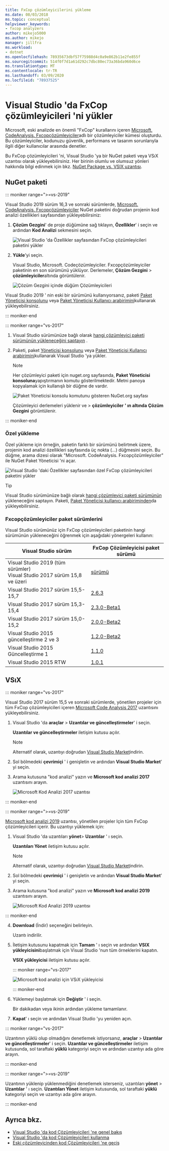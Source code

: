 ```yaml
---
title: FxCop çözümleyicilerini yükleme
ms.date: 08/03/2018
ms.topic: conceptual
helpviewer_keywords:
- fxcop analyzers
author: mikejo5000
ms.author: mikejo
manager: jillfra
ms.workload:
- dotnet
ms.openlocfilehash: 78935673dbf57f75988d4c0a9e862b11e2fe855f
ms.sourcegitcommit: 514f0f7d1a61d292c7dbc80ec73a36bda960d6ce
ms.translationtype: MT
ms.contentlocale: tr-TR
ms.lasthandoff: 03/09/2020
ms.locfileid: "78937525"
---
```

# <a name="install-fxcop-analyzers-in-visual-studio"></a>Visual Studio 'da FxCop çözümleyicileri 'ni yükler

Microsoft, eski analizde en önemli "FxCop" kurallarını içeren [Microsoft. CodeAnalysis. Fxcopçözümleyiciler](https://www.nuget.org/packages/Microsoft.CodeAnalysis.FxCopAnalyzers)adlı bir çözümleyiciler kümesi oluşturdu. Bu çözümleyiciler, kodunuzu güvenlik, performans ve tasarım sorunlarıyla ilgili diğer kullanıcılar arasında denetler.

Bu FxCop çözümleyicileri 'ni, Visual Studio 'ya bir NuGet paketi veya VSıX uzantısı olarak yükleyebilirsiniz. Her birinin olumlu ve olumsuz yönleri hakkında bilgi edinmek için bkz. [NuGet Package vs. VSIX uzantısı](roslyn-analyzers-overview.md#nuget-package-versus-vsix-extension).

## <a name="nuget-package"></a>NuGet paketi

::: moniker range=">=vs-2019"

Visual Studio 2019 sürüm 16,3 ve sonraki sürümlerde, [Microsoft. CodeAnalysis. Fxcopçözümleyiciler](https://www.nuget.org/packages/Microsoft.CodeAnalysis.FxCopAnalyzers) NuGet paketini doğrudan projenin kod analizi özellikleri sayfasından yükleyebilirsiniz:

1. **Çözüm Gezgini**' de proje düğümüne sağ tıklayın, **Özellikler**' i seçin ve ardından **Kod Analizi** sekmesini seçin.

   ![Visual Studio 'da Özellikler sayfasından FxCop çözümleyicileri paketini yükler](media/install-fxcop-properties-page.png)

2. **Yükle**’yi seçin.

   Visual Studio, Microsoft. Codeçözümleyiciler. Fxcopçözümleyiciler paketinin en son sürümünü yüklüyor. Derlemeler, **Çözüm Gezgini** > **çözümleyiciler**altında görüntülenir.

   ![Çözüm Gezgini içinde düğüm Çözümleyicileri](media/solution-explorer-analyzers-node.png)

Visual Studio 2019 ' nin eski bir sürümünü kullanıyorsanız, paketi [Paket Yöneticisi konsolunu](/nuget/quickstart/install-and-use-a-package-in-visual-studio#package-manager-console) veya [Paket Yöneticisi Kullanıcı arabirimini](/nuget/quickstart/install-and-use-a-package-in-visual-studio#package-manager-console)kullanarak yükleyebilirsiniz.

::: moniker-end

::: moniker range="vs-2017"

1. Visual Studio sürümünüze bağlı olarak [hangi çözümleyici paketi sürümünün yükleneceğini saptayın](#fxcopanalyzers-package-versions) .

2. Paketi, paket [Yöneticisi konsolunu](/nuget/quickstart/install-and-use-a-package-in-visual-studio#package-manager-console) veya [Paket Yöneticisi Kullanıcı arabirimini](/nuget/quickstart/install-and-use-a-package-in-visual-studio#package-manager-console)kullanarak Visual Studio 'ya yükler.

   > [!NOTE]
   > Her çözümleyici paketi için nuget.org sayfasında, **Paket Yöneticisi konsoluna**yapıştırmanın komutu gösterilmektedir. Metni panoya kopyalamak için kullanışlı bir düğme de vardır.
   >
   > ![Paket Yöneticisi konsolu komutunu gösteren NuGet.org sayfası](media/nuget-package-manager-command.png)

   Çözümleyici derlemeleri yüklenir ve > **çözümleyiciler** **' ın altında** **Çözüm Gezgini** görüntülenir.

::: moniker-end

### <a name="custom-installation"></a>Özel yükleme

Özel yükleme için örneğin, paketin farklı bir sürümünü belirtmek üzere, projenin kod analizi özellikleri sayfasında üç nokta (...) düğmesini seçin. Bu düğme, arama dizesi olarak "Microsoft. CodeAnalysis. Fxcopçözümleyiciler" ile NuGet Paket Yöneticisi 'ni açar.

![Visual Studio 'daki Özellikler sayfasından özel FxCop çözümleyicileri paketini yükler](media/install-fxcop-properties-page-ellipsis.png)

> [!TIP]
> Visual Studio sürümünüze bağlı olarak [hangi çözümleyici paketi sürümünün](#fxcopanalyzers-package-versions) yükleneceğini saptayın. Paketi, [Paket Yöneticisi kullanıcı arabiriminden](/nuget/quickstart/install-and-use-a-package-in-visual-studio#package-manager-console)da yükleyebilirsiniz.

### <a name="fxcopanalyzers-package-versions"></a>Fxcopçözümleyiciler paket sürümlerini

Visual Studio sürümünüz için FxCop çözümleyicileri paketinin hangi sürümünün yükleneceğini öğrenmek için aşağıdaki yönergeleri kullanın:

| Visual Studio sürüm | FxCop Çözümleyicisi paket sürümü |
| - | - |
| Visual Studio 2019 (tüm sürümler)<br />Visual Studio 2017 sürüm 15,8 ve üzeri | [sürümü](https://www.nuget.org/packages/Microsoft.CodeAnalysis.FxCopAnalyzers/) |
| Visual Studio 2017 sürüm 15,5-15,7 | [2.6.3](https://www.nuget.org/packages/Microsoft.CodeAnalysis.FxCopAnalyzers/2.6.3) |
| Visual Studio 2017 sürüm 15,3-15,4 | [2.3.0-Beta1](https://www.nuget.org/packages/Microsoft.CodeAnalysis.FxCopAnalyzers/2.3.0-beta1) |
| Visual Studio 2017 sürüm 15,0-15,2 | [2.0.0-Beta2](https://www.nuget.org/packages/Microsoft.CodeAnalysis.FxCopAnalyzers/2.0.0-beta2) |
| Visual Studio 2015 güncelleştirme 2 ve 3 | [1.2.0-Beta2](https://www.nuget.org/packages/Microsoft.CodeAnalysis.FxCopAnalyzers/1.2.0-beta2) |
| Visual Studio 2015 Güncelleştirme 1 | [1.1.0](https://www.nuget.org/packages/Microsoft.CodeAnalysis.FxCopAnalyzers/1.1.0) |
| Visual Studio 2015 RTW | [1.0.1](https://www.nuget.org/packages/Microsoft.CodeAnalysis.FxCopAnalyzers/1.0.1) |

## <a name="vsix"></a>VSıX

::: moniker range="vs-2017"

Visual Studio 2017 sürüm 15,5 ve sonraki sürümlerde, yönetilen projeler için tüm FxCop çözümleyicileri içeren [Microsoft Code Analysis 2017](https://marketplace.visualstudio.com/items?itemName=VisualStudioPlatformTeam.MicrosoftCodeAnalysis2017) uzantısını yükleyebilirsiniz.

1. Visual Studio 'da **araçlar** > **Uzantılar ve güncelleştirmeler**' i seçin.

   **Uzantılar ve güncelleştirmeler** iletişim kutusu açılır.

   > [!NOTE]
   > Alternatif olarak, uzantıyı doğrudan [Visual Studio Market](https://marketplace.visualstudio.com/items?itemName=VisualStudioPlatformTeam.MicrosoftCodeAnalysis2017)indirin.

2. Sol bölmedeki **çevrimiçi** ' i genişletin ve ardından **Visual Studio Market**' yi seçin.

3. Arama kutusuna "kod analizi" yazın ve **Microsoft kod analizi 2017** uzantısını arayın.

   ![Microsoft Kod Analizi 2017 uzantısı](media/extensions-and-updates-code-analysis.png)

::: moniker-end

::: moniker range=">=vs-2019"

[Microsoft kod analizi 2019](https://marketplace.visualstudio.com/items?itemName=VisualStudioPlatformTeam.MicrosoftCodeAnalysis2019) uzantısı, yönetilen projeler Için tüm FxCop çözümleyicileri içerir. Bu uzantıyı yüklemek için:

1. Visual Studio 'da uzantıları **yönet**> **Uzantılar** ' ı seçin.

   **Uzantıları Yönet** iletişim kutusu açılır.

   > [!NOTE]
   > Alternatif olarak, uzantıyı doğrudan [Visual Studio Market](https://marketplace.visualstudio.com/items?itemName=VisualStudioPlatformTeam.MicrosoftCodeAnalysis2019)indirin.

2. Sol bölmedeki **çevrimiçi** ' i genişletin ve ardından **Visual Studio Market**' yi seçin.

3. Arama kutusuna "kod analizi" yazın ve **Microsoft kod analizi 2019** uzantısını arayın.

   ![Microsoft Kod Analizi 2019 uzantısı](media/manage-extensions-code-analysis.png)

::: moniker-end

4. **Download** (İndir) seçeneğini belirleyin.

   Uzantı indirilir.

5. İletişim kutusunu kapatmak için **Tamam** ' ı seçin ve ardından **VSIX yükleyicisini**başlatmak için Visual Studio 'nun tüm örneklerini kapatın.

   **VSIX yükleyicisi** iletişim kutusu açılır.

   ::: moniker range="vs-2017"

   ![Microsoft kod analizi için VSıX yükleyicisi](media/vsix-installer-code-analysis.png)

   ::: moniker-end

6. Yüklemeyi başlatmak için **Değiştir** ' i seçin.

   Bir dakikadan veya ikinin ardından yükleme tamamlanır.

7. **Kapat**' ı seçin ve ardından Visual Studio 'yu yeniden açın.

::: moniker range="vs-2017"

Uzantının yüklü olup olmadığını denetlemek istiyorsanız, **araçlar** > **Uzantılar ve güncelleştirmeler**' i seçin. **Uzantılar ve güncelleştirmeler** iletişim kutusunda, sol taraftaki **yüklü** kategoriyi seçin ve ardından uzantıyı ada göre arayın.

::: moniker-end

::: moniker range=">=vs-2019"

Uzantının yüklenip yüklenmediğini denetlemek isterseniz, uzantıları **yönet** > **Uzantılar** ' ı seçin. **Uzantıları Yönet** iletişim kutusunda, sol taraftaki **yüklü** kategoriyi seçin ve uzantıyı ada göre arayın.

::: moniker-end

## <a name="see-also"></a>Ayrıca bkz.

- [Visual Studio 'da kod Çözümleyicileri 'ne genel bakış](../code-quality/roslyn-analyzers-overview.md)
- [Visual Studio 'da kod Çözümleyicileri kullanma](../code-quality/use-roslyn-analyzers.md)
- [Eski çözümleyicinden kod Çözümleyicileri 'ne geçiş](../code-quality/migrate-from-legacy-analysis-to-fxcop-analyzers.md)
